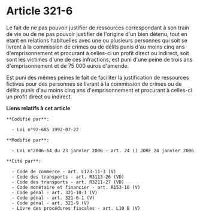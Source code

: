 # Article 321-6

Le fait de ne pas pouvoir justifier de ressources correspondant à son train de vie ou de ne pas pouvoir justifier de
l'origine d'un bien détenu, tout en étant en relations habituelles avec une ou plusieurs personnes qui soit se livrent à la
commission de crimes ou de délits punis d'au moins cinq ans d'emprisonnement et procurant à celles-ci un profit direct ou
indirect, soit sont les victimes d'une de ces infractions, est puni d'une peine de trois ans d'emprisonnement et de 75 000
euros d'amende.

Est puni des mêmes peines le fait de faciliter la justification de ressources fictives pour des personnes se livrant à la
commission de crimes ou de délits punis d'au moins cinq ans d'emprisonnement et procurant à celles-ci un profit direct ou
indirect.

**Liens relatifs à cet article**

	**Codifié par**:

	  - Loi n°92-685 1992-07-22

	**Modifié par**:

	  - Loi n°2006-64 du 23 janvier 2006 - art. 24 () JORF 24 janvier 2006

	**Cité par**:

	  - Code de commerce - art. L123-11-3 (V)
	  - Code des transports - art. R3113-26 (VD)
	  - Code des transports - art. R3211-27 (VD)
	  - Code monétaire et financier - art. R153-10 (V)
	  - Code pénal - art. 321-10-1 (V)
	  - Code pénal - art. 321-6-1 (V)
	  - Code pénal - art. 321-9 (V)
	  - Livre des procédures fiscales - art. L10 B (V)

